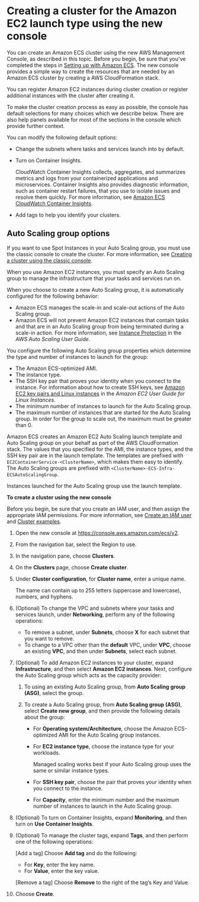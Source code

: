 # Creating a cluster for the Amazon EC2 launch type using the new console<a name="create-ec2-cluster-console-v2"></a>

You can create an Amazon ECS cluster using the new AWS Management Console, as described in this topic\. Before you begin, be sure that you've completed the steps in [Setting up with Amazon ECS](get-set-up-for-amazon-ecs.md)\. The new console provides a simple way to create the resources that are needed by an Amazon ECS cluster by creating a AWS CloudFormation stack\. 

You can register Amazon EC2 instances during cluster creation or register additional instances with the cluster after creating it\.

To make the cluster creation process as easy as possible, the console has default selections for many choices which we describe below\. There are also help panels available for most of the sections in the console which provide further context\. 

You can modify the following default options:
+ Change the subnets where tasks and services launch into by default\.
+ Turn on Container Insights\.

  CloudWatch Container Insights collects, aggregates, and summarizes metrics and logs from your containerized applications and microservices\. Container Insights also provides diagnostic information, such as container restart failures, that you use to isolate issues and resolve them quickly\. For more information, see [Amazon ECS CloudWatch Container Insights](cloudwatch-container-insights.md)\.
+ Add tags to help you identify your clusters\.

## Auto Scaling group options<a name="capacity-providers"></a>

If you want to use Spot Instances in your Auto Scaling group, you must use the classic console to create the cluster\. For more information, see [Creating a cluster using the classic console](create_cluster.md)\.

When you use Amazon EC2 instances, you must specify an Auto Scaling group to manage the infrastructure that your tasks and services run on\. 

When you choose to create a new Auto Scaling group, it is automatically configured for the following behavior:
+ Amazon ECS manages the scale\-in and scale\-out actions of the Auto Scaling group\.
+ Amazon ECS will not prevent Amazon EC2 instances that contain tasks and that are in an Auto Scaling group from being terminated during a scale\-in action\. For more information, see [Instance Protection](https://docs.aws.amazon.com/autoscaling/ec2/userguide/as-instance-termination.html#instance-protection) in the *AWS Auto Scaling User Guide*\.

You configure the following Auto Scaling group properties which determine the type and number of instances to launch for the group:
+ The Amazon ECS\-optimized AMI\. 
+ The instance type\.
+ The SSH key pair that proves your identity when you connect to the instance\. For information about how to create SSH keys, see [Amazon EC2 key pairs and Linux instances](https://docs.aws.amazon.com/latest/UserGuide/ec2-key-pairs.html) in the *Amazon EC2 User Guide for Linux Instances*\.
+ The minimum number of instances to launch for the Auto Scaling group\. 
+ The maximum number of instances that are started for the Auto Scaling group\. In order for the group to scale out, the maximum must be greater than 0\.

Amazon ECS creates an Amazon EC2 Auto Scaling launch template and Auto Scaling group on your behalf as part of the AWS CloudFormation stack\. The values that you specified for the AMI, the instance types, and the SSH key pair are in the launch template\. The templates are prefixed with `EC2ContainerService-<ClusterName>`, which makes them easy to identify\. The Auto Scaling groups are prefixed with `<ClusterName>-ECS-Infra-ECSAutoScalingGroup`\.

Instances launched for the Auto Scaling group use the launch template\.

**To create a cluster using the new console**

Before you begin, be sure that you create an IAM user, and then assign the appropriate IAM permissions\. For more information, see [Create an IAM user](get-set-up-for-amazon-ecs.md#create-an-iam-user) and [Cluster examples](security_iam_id-based-policy-examples.md#IAM_cluster_policies)\.

1. Open the new console at [https://console\.aws\.amazon\.com/ecs/v2](https://console.aws.amazon.com/ecs/v2)\.

1. From the navigation bar, select the Region to use\.

1. In the navigation pane, choose **Clusters**\.

1. On the **Clusters** page, choose **Create cluster**\.

1. Under **Cluster configuration**, for **Cluster name**, enter a unique name\.

   The name can contain up to 255 letters \(uppercase and lowercase\), numbers, and hyphens\.

1. \(Optional\) To change the VPC and subnets where your tasks and services launch, under **Networking**, perform any of the following operations:
   + To remove a subnet, under **Subnets**, choose **X** for each subnet that you want to remove\.
   + To change to a VPC other than the **default** VPC, under **VPC**, choose an existing **VPC**, and then under **Subnets**, select each subnet\.

1. \(Optional\) To add Amazon EC2 instances to your cluster, expand **Infrastructure**, and then select **Amazon EC2 instances**\. Next, configure the Auto Scaling group which acts as the capacity provider:

   1. To using an existing Auto Scaling group, from **Auto Scaling group \(ASG\)**, select the group\.

   1. To create a Auto Scaling group, from **Auto Scaling group \(ASG\)**, select **Create new group**, and then provide the following details about the group:
      + For **Operating system/Architecture**, choose the Amazon ECS\-optimized AMI for the Auto Scaling group instances\.
      + For **EC2 instance type**, choose the instance type for your workloads\.

         Managed scaling works best if your Auto Scaling group uses the same or similar instance types\. 
      + For **SSH key pair**, choose the pair that proves your identity when you connect to the instance\.
      + For **Capacity**, enter the minimum number and the maximum number of instances to launch in the Auto Scaling group\. 

1. \(Optional\) To turn on Container Insights, expand **Monitoring**, and then turn on **Use Container Insights**\.

1. \(Optional\) To manage the cluster tags, expand **Tags**, and then perform one of the following operations:

   \[Add a tag\] Choose **Add tag** and do the following:
   + For **Key**, enter the key name\.
   + For **Value**, enter the key value\.

   \[Remove a tag\] Choose **Remove** to the right of the tag’s Key and Value\.

1. Choose **Create**\.